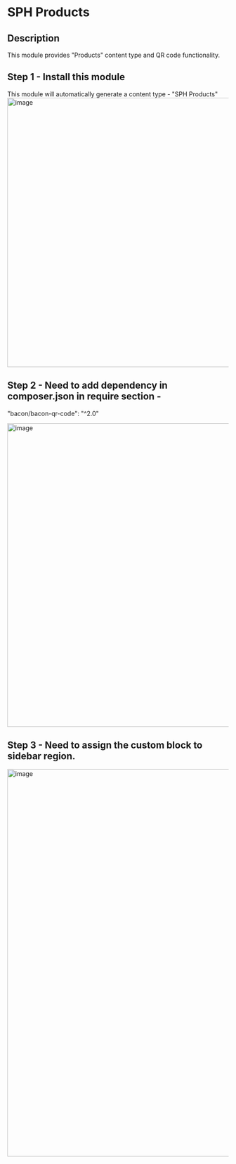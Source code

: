 # SPH Products

## Description
This module provides "Products" content type and QR code functionality.

## Step 1 - Install this module
This module will automatically generate a content type - "SPH Products"
<img width="613" alt="image" src="https://user-images.githubusercontent.com/8183450/215566772-52c5e222-862f-4766-8929-d98156062d03.png">



## Step 2 - Need to add dependency in composer.json in require section -
"bacon/bacon-qr-code": "^2.0"

<img width="691" alt="image" src="https://user-images.githubusercontent.com/8183450/215558468-58094a91-cc8e-4e11-9c53-4e8acd85d845.png">

## Step 3 - Need to assign the custom block to sidebar region.
<img width="882" alt="image" src="https://user-images.githubusercontent.com/8183450/215567344-03dac71f-f478-472a-9367-06d6bfc6c6e9.png">

